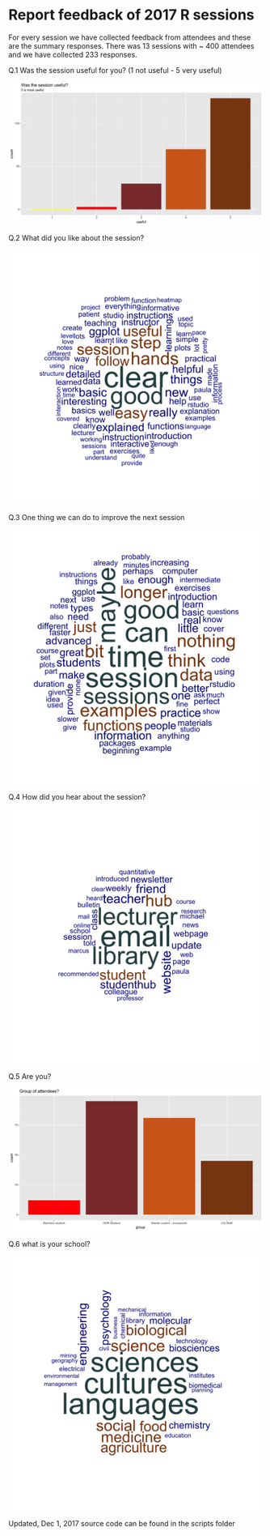 # Report feedback of 2017 R sessions

For every session we have collected feedback from attendees and these are the summary responses.
There was 13 sessions with ~ 400 attendees and we have collected 233 responses.

Q.1 Was the session useful for you? (1 not useful - 5 very useful)

![](figures/_useful_.png)

Q.2 What did you like about the session?

![](figures/_Good_.png)

Q.3 One thing we can do to improve the next session

![](figures/_toImprove_.png)

Q.4 How did you hear about the session?

![](figures/_Hear_.png)

Q.5 Are you?

![](figures/_group_.png)

Q.6 what is your school?

![](figures/_School_.png)



Updated, Dec 1, 2017
source code can be found in the scripts folder
